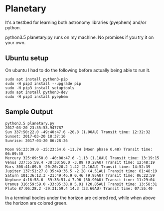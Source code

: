 # Planetary #

It's a testbed for learning both astronomy libraries (pyephem) and/or python.


python3.5 planetary.py runs on my machine.  No promises if you try it on your own.

Ubuntu setup
------------

On ubuntu I had to do the following before actually being able to run it.

    sudo apt install python3-pip
    sudo -H pip3 install --upgrade pip
    sudo -H pip3 install setuptools
    sudo apt install python3-dev
    sudo -H pip3 install pyephem


Sample Output
-------------

    python3.5 planetary.py 
    2017-03-20 23:35:53.947787
    Sun 337:50:22.0 -49:40:47.6 -26.8 (1.00AU) Transit time: 12:32:32
    Sunset: 2017-03-20 18:37:16
    Sunrise: 2017-03-20 06:28:26
    
    Moon 95:23:39.0 -25:23:54.6 -11.74 (Moon phase 0.48) Transit time: 06:09:50
    Mercury 325:09:50.0 -40:00:47.6 -1.13 (1.18AU) Transit time: 13:19:15
    Venus 337:55:59.4 -38:30:50.0 -3.89 (0.28AU) Transit time: 12:48:19
    Mars 308:41:09.0 -20:20:20.2 1.42 (2.16AU) Transit time: 14:52:39
    Jupiter 137:51:27.8 35:49:36.5 -2.28 (4.51AU) Transit time: 01:48:19
    Saturn 101:36:12.3 -21:49:46.9 0.46 (9.95AU) Transit time: 06:22:59
    Neptune 4:16:58.6 -59:38:51.4 7.96 (30.90AU) Transit time: 11:29:04
    Uranus 316:59:59.0 -33:05:38.8 5.91 (20.85AU) Transit time: 13:58:31
    Pluto 87:06:28.2 -39:31:59.4 14.3 (33.60AU) Transit time: 07:55:40


In a terminal bodies under the horizon are colored red, while when above the horizon are colored green.
